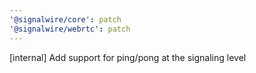 ```yaml
---
'@signalwire/core': patch
'@signalwire/webrtc': patch
---
```


[internal] Add support for ping/pong at the signaling level
